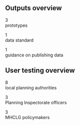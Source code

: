 ## Outputs overview
<div class="govuk-grid-row">
  <div class="govuk-grid-column-one-third">
    <p>
      <span class="govuk-body govuk-!-font-size-48 govuk-!-font-weight-bold">3</span><br>
      <span class="govuk-body-l">prototypes</span>
    </p>
  </div>
  <div class="govuk-grid-column-one-third">
    <p>
      <span class="govuk-body govuk-!-font-size-48 govuk-!-font-weight-bold">1</span><br>
      <span class="govuk-body-l">data standard</span>
    </p>
  </div>
  <div class="govuk-grid-column-one-third">
    <p>
      <span class="govuk-body govuk-!-font-size-48 govuk-!-font-weight-bold">1</span><br>
      <span class="govuk-body-l">guidance on publishing data</span>
    </p>
  </div>
</div>

## User testing overview
<div class="govuk-grid-row">
  <div class="govuk-grid-column-one-third">
    <p>
      <span class="govuk-body govuk-!-font-size-48 govuk-!-font-weight-bold">8</span><br>
      <span class="govuk-body-l">local planning authorities</span>
    </p>
  </div>
  <div class="govuk-grid-column-one-third">
    <p>
      <span class="govuk-body govuk-!-font-size-48 govuk-!-font-weight-bold">3</span><br>
      <span class="govuk-body-l">Planning Inspectorate officers</span>
    </p>
  </div>
  <div class="govuk-grid-column-one-third">
    <p>
      <span class="govuk-body govuk-!-font-size-48 govuk-!-font-weight-bold">3</span><br>
      <span class="govuk-body-l">MHCLG policymakers</span>
    </p>
  </div>
</div>
